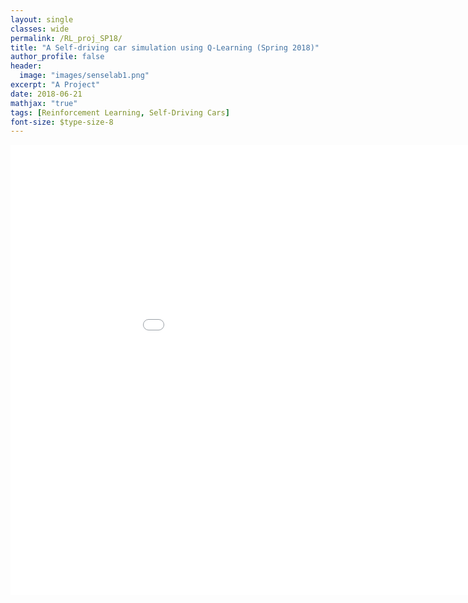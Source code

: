 ```yaml
---
layout: single
classes: wide
permalink: /RL_proj_SP18/
title: "A Self-driving car simulation using Q-Learning (Spring 2018)"
author_profile: false
header:
  image: "images/senselab1.png"
excerpt: "A Project"
date: 2018-06-21
mathjax: "true"
tags: [Reinforcement Learning, Self-Driving Cars]
font-size: $type-size-8
---
```


<embed src="documents/ML_proj.pdf" type="application/pdf" width="1024px" height="720px" />